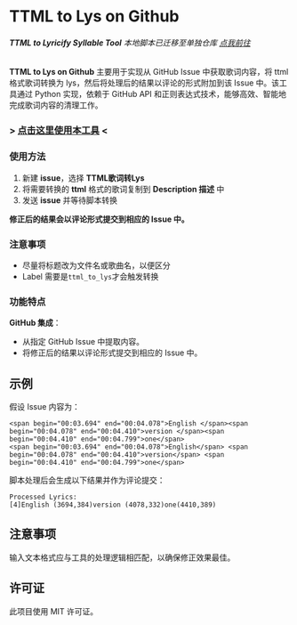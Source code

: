 # TTML to Lys on Github
###### **TTML to Lyricify Syllable Tool** 本地脚本已迁移至单独仓库 [点我前往](https://github.com/MiaowCham/TTML_to_Lyricify_Syllable_Tool)
**TTML to Lys on Github** 主要用于实现从 GitHub Issue 中获取歌词内容，将 ttml 格式歌词转换为 lys，然后将处理后的结果以评论的形式附加到该 Issue 中。该工具通过 Python 实现，依赖于 GitHub API 和正则表达式技术，能够高效、智能地完成歌词内容的清理工作。

### > [点击这里使用本工具](https://github.com/HKLHaoBin/ttml_to_lys/issues) <

### 使用方法
1. 新建 **issue**，选择 **TTML歌词转Lys**
3. 将需要转换的 **ttml** 格式的歌词复制到 **Description 描述** 中
4. 发送 **issue** 并等待脚本转换

**修正后的结果会以评论形式提交到相应的 Issue 中。**

### 注意事项
- 尽量将标题改为文件名或歌曲名，以便区分
- Label 需要是`ttml_to_lys`才会触发转换

### 功能特点
 **GitHub 集成**：
   - 从指定 GitHub Issue 中提取内容。
   - 将修正后的结果以评论形式提交到相应的 Issue 中。

## 示例
假设 Issue 内容为：
```
<span begin="00:03.694" end="00:04.078">English </span><span begin="00:04.078" end="00:04.410">version </span><span begin="00:04.410" end="00:04.799">one</span>
<span begin="00:03.694" end="00:04.078">English</span> <span begin="00:04.078" end="00:04.410">version</span> <span begin="00:04.410" end="00:04.799">one</span>
```

脚本处理后会生成以下结果并作为评论提交：
```
Processed Lyrics:
[4]English (3694,384)version (4078,332)one(4410,389)
```

## 注意事项
 输入文本格式应与工具的处理逻辑相匹配，以确保修正效果最佳。

## 许可证
此项目使用 MIT 许可证。
